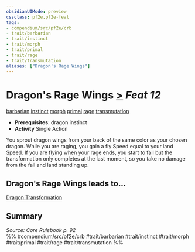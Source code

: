 ```yaml
---
obsidianUIMode: preview
cssclass: pf2e,pf2e-feat
tags:
- compendium/src/pf2e/crb
- trait/barbarian
- trait/instinct
- trait/morph
- trait/primal
- trait/rage
- trait/transmutation
aliases: ["Dragon's Rage Wings"]
---
```

# Dragon's Rage Wings  [>](rules/core-rulebook/chapter-9-playing-the-game.md#Actions "Single Action") *Feat 12*  
[barbarian](rules/traits/barbarian.md)  [instinct](rules/traits/instinct.md)  [morph](rules/traits/morph.md)  [primal](rules/traits/primal.md)  [rage](rules/traits/rage.md)  [transmutation](rules/traits/transmutation.md)  

- **Prerequisites**: dragon instinct
- **Activity** Single Action

You sprout dragon wings from your back of the same color as your chosen dragon. While you are raging, you gain a fly Speed equal to your land Speed. If you are flying when your rage ends, you start to fall but the transformation only completes at the last moment, so you take no damage from the fall and land standing up.

## Dragon's Rage Wings leads to...

[Dragon Transformation](compendium/feats/dragon-transformation.md)

## Summary

*Source: Core Rulebook p. 92*  
%% #compendium/src/pf2e/crb #trait/barbarian #trait/instinct #trait/morph #trait/primal #trait/rage #trait/transmutation %%